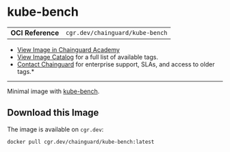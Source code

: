 <!--monopod:start-->
# kube-bench
| | |
| - | - |
| **OCI Reference** | `cgr.dev/chainguard/kube-bench` |


* [View Image in Chainguard Academy](https://edu.chainguard.dev/chainguard/chainguard-images/reference/kube-bench/overview/)
* [View Image Catalog](https://console.enforce.dev/images/catalog) for a full list of available tags.
* [Contact Chainguard](https://www.chainguard.dev/chainguard-images) for enterprise support, SLAs, and access to older tags.*

---
<!--monopod:end-->

<!--overview:start-->
Minimal image with [kube-bench](https://github.com/aquasecurity/kube-bench).
<!--overview:end-->

<!--getting:start-->
## Download this Image
The image is available on `cgr.dev`:

```
docker pull cgr.dev/chainguard/kube-bench:latest
```
<!--getting:end-->

<!--body:start-->
<!--body:end-->
